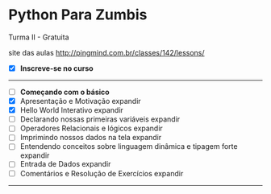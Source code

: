 # Python Para Zumbis
Turma II - Gratuita

site das aulas http://pingmind.com.br/classes/142/lessons/


- [x] **Inscreve-se no curso**
---
- [ ]  **Começando com o básico**
  - [x] Apresentação e Motivação expandir
  - [x] Hello World Interativo expandir
  - [ ] Declarando nossas primeiras variáveis expandir
  - [ ] Operadores Relacionais e lógicos expandir
  - [ ] Imprimindo nossos dados na tela expandir
  - [ ] Entendendo conceitos sobre linguagem dinâmica e tipagem forte expandir
  - [ ] Entrada de Dados expandir
  - [ ] Comentários e Resolução de Exercícios expandir
---
